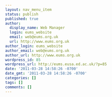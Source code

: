 ```yaml
---
layout: nav_menu_item
status: publish
published: true
author:
  display_name: Web Manager
  login: eums_website
  email: web@eums.org.uk
  url: http://www.eums.org.uk
author_login: eums_website
author_email: web@eums.org.uk
author_url: http://www.eums.org.uk
wordpress_id: 85
wordpress_url: http://eums.eusa.ed.ac.uk/?p=85
date: '2011-03-28 14:58:26 -0700'
date_gmt: '2011-03-28 14:58:26 -0700'
categories: []
tags: []
comments: []
---
```


